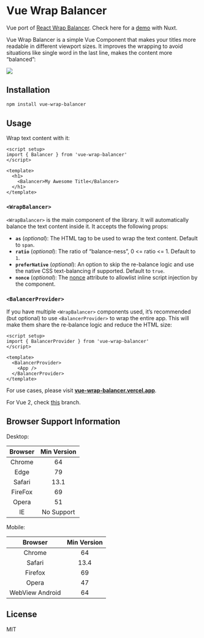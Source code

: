 # Vue Wrap Balancer

Vue port of [React Wrap Balancer](https://github.com/shuding/react-wrap-balancer). Check here for a [demo](https://vue-wrap-balancer.vercel.app/) with Nuxt.

Vue Wrap Balancer is a simple Vue Component that makes your titles more readable in different viewport sizes. It improves the wrapping to avoid situations like single word in the last line, makes the content more “balanced”:

![](https://i.imgur.com/2LWVkXk.gif)

## Installation

```bash
npm install vue-wrap-balancer
```

## Usage

Wrap text content with it:

```vue
<script setup>
import { Balancer } from 'vue-wrap-balancer'
</script>

<template>
  <h1>
    <Balancer>My Awesome Title</Balancer>
  </h1>
</template>
```

### `<WrapBalancer>`

`<WrapBalancer>` is the main component of the library. It will automatically balance the text content inside it. It accepts the following props:

- **`as`** (_optional_): The HTML tag to be used to wrap the text content. Default to `span`.
- **`ratio`** (_optional_): The ratio of “balance-ness”, 0 <= ratio <= 1. Default to `1`.
- **`preferNative`** (_optional_): An option to skip the re-balance logic and use the native CSS text-balancing if supported. Default to `true`.
- **`nonce`** (_optional_): The [nonce](https://developer.mozilla.org/en-US/docs/Web/HTML/Global_attributes/nonce) attribute to allowlist inline script injection by the component.

### `<BalancerProvider>`

If you have multiple `<WrapBalancer>` components used, it’s recommended (but optional) to use `<BalancerProvider>` to wrap the entire app. This will make them share the re-balance logic and reduce the HTML size:

```vue
<script setup>
import { BalancerProvider } from 'vue-wrap-balancer'
</script>

<template>
  <BalancerProvider>
    <App />
  </BalancerProvider>
</template>
```

For use cases, please visit [**vue-wrap-balancer.vercel.app**](https://vue-wrap-balancer.vercel.app).

For Vue 2, check [this](https://github.com/wobsoriano/vue-wrap-balancer/tree/vue2) branch.

## Browser Support Information
Desktop:

| Browser | Min Version |
|:-------:|:-----------:|
| Chrome  |     64      |
|  Edge   |     79      |
| Safari  |    13.1     |
| FireFox |     69      |
|  Opera  |     51      |
|   IE    | No Support  |

Mobile:

|     Browser     | Min Version |
|:---------------:|:-----------:|
|     Chrome      |     64      |
|     Safari      |    13.4     |
|     Firefox     |     69      |
|      Opera      |     47      |
| WebView Android |     64      |

## License

MIT
